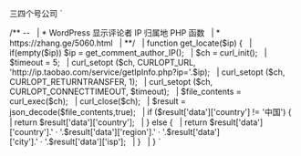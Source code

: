 三四个号公司
`<html>
<body>
<!--StartFragment-->
/**
--
  | * WordPress 显示评论者 IP 归属地 PHP 函数
  | * https://zhang.ge/5060.html
  | **/
  | function get_locate($ip) {
  | if(empty($ip)) $ip = get_comment_author_IP();
  | $ch = curl_init();
  | $timeout = 5;
  | curl_setopt ($ch, CURLOPT_URL, 'http://ip.taobao.com/service/getIpInfo.php?ip='.$ip);
  | curl_setopt ($ch, CURLOPT_RETURNTRANSFER, 1);
  | curl_setopt ($ch, CURLOPT_CONNECTTIMEOUT, $timeout);
  | $file_contents = curl_exec($ch);
  | curl_close($ch);
  | $result = json_decode($file_contents,true);
  | if ($result['data']['country'] != '中国') {
  | return $result['data']['country'];
  | } else {
  | return $result['data']['country'].'&nbsp;·&nbsp;'.$result['data']['region'].'&nbsp;·&nbsp;'.$result['data']['city'].'&nbsp;·&nbsp;'.$result['data']['isp'];
  | }
  | }

<!--EndFragment-->
</body>
</html>`